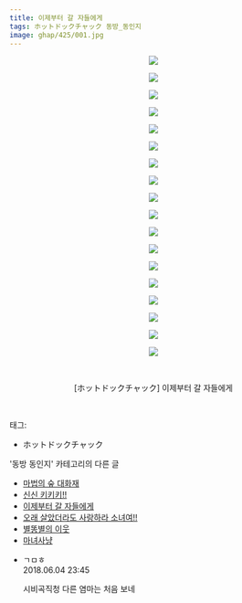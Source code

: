 ```yaml
---
title: 이제부터 갈 자들에게
tags: ホットドックチャック 동방_동인지
image: ghap/425/001.jpg
---
```

<div class="article">
<p style="text-align: center; clear: none; float: none;"><img src="{{ site.nasurl }}/ghap/425/001.jpg"/></p>
<p style="text-align: center; clear: none; float: none;"><img src="{{ site.nasurl }}/ghap/425/002.jpg"/></p>
<p style="text-align: center; clear: none; float: none;"><img src="{{ site.nasurl }}/ghap/425/003.jpg"/></p>
<p style="text-align: center; clear: none; float: none;"><img src="{{ site.nasurl }}/ghap/425/004.jpg"/></p>
<p style="text-align: center; clear: none; float: none;"><img src="{{ site.nasurl }}/ghap/425/005.jpg"/></p>
<p style="text-align: center; clear: none; float: none;"><img src="{{ site.nasurl }}/ghap/425/006.jpg"/></p>
<p style="text-align: center; clear: none; float: none;"><img src="{{ site.nasurl }}/ghap/425/007.jpg"/></p>
<p style="text-align: center; clear: none; float: none;"><img src="{{ site.nasurl }}/ghap/425/008.jpg"/></p>
<p style="text-align: center; clear: none; float: none;"><img src="{{ site.nasurl }}/ghap/425/009.jpg"/></p>
<p style="text-align: center; clear: none; float: none;"><img src="{{ site.nasurl }}/ghap/425/010.jpg"/></p>
<p style="text-align: center; clear: none; float: none;"><img src="{{ site.nasurl }}/ghap/425/011.jpg"/></p>
<p style="text-align: center; clear: none; float: none;"><img src="{{ site.nasurl }}/ghap/425/012.jpg"/></p>
<p style="text-align: center; clear: none; float: none;"><img src="{{ site.nasurl }}/ghap/425/013.jpg"/></p>
<p style="text-align: center; clear: none; float: none;"><img src="{{ site.nasurl }}/ghap/425/014.jpg"/></p>
<p style="text-align: center; clear: none; float: none;"><img src="{{ site.nasurl }}/ghap/425/015.jpg"/></p>
<p style="text-align: center; clear: none; float: none;"><img src="{{ site.nasurl }}/ghap/425/016.jpg"/></p>
<p style="text-align: center; clear: none; float: none;"><img src="{{ site.nasurl }}/ghap/425/017.jpg"/></p>
<p style="text-align: center; clear: none; float: none;"><img src="{{ site.nasurl }}/ghap/425/018.jpg"/></p>
<p style="text-align: center; clear: none; float: none;"><br/></p>
<p style="text-align: center; clear: none; float: none;">[ホットドックチャック] 이제부터 갈 자들에게</p>
<p><br/></p>
</div><div class="tagTrail">
<p>태그: </p>
<ul>
<li>ホットドックチャック</li>
</ul>
</div><div class="another">
<p>'동방 동인지' 카테고리의 다른 글</p>
<ul>
<li><a href="/2016-06-21-ghap_428">마법의 숲 대화재</a></li>
<li><a href="/2016-06-21-ghap_426">신신 키키키!!</a></li>
<li><a href="/2016-06-21-ghap_425">이제부터 갈 자들에게</a></li>
<li><a href="/2016-06-21-ghap_424">오래 살았더라도 사랑하라 소녀여!!</a></li>
<li><a href="/2016-06-21-ghap_423">별똥별의 이웃</a></li>
<li><a href="/2016-06-21-ghap_422">마녀사냥</a></li>
</ul>
</div><div class="cb_module cb_fluid">
<div class="cb_wrt cb_profile">
<div class="comment">
<ul>
<li class="cb_thumb_off" id="comment15266437">
<div class="cb_comment_area">
<div class="cb_info_area">
<div class="cb_section">
<span class="cb_nick_name">ㄱㅁㅎ</span>
</div>
<div class="cb_section">
<span class="cb_date">2018.06.04 23:45 </span>
</div>
</div>
<div class="cb_dsc_comment">
<p class="cb_dsc">
											시비곡직청 다른 염마는 처음 보네
										</p>
</div>
</div></li>
</ul>
</div>
</div><!-- commentList close -->
</div>